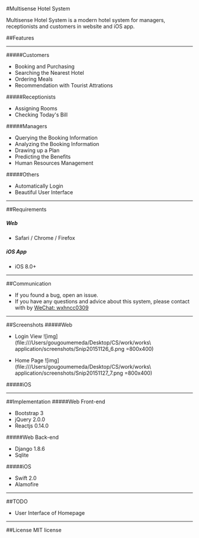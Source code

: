 #Multisense Hotel System

Multisense Hotel System is a modern hotel system for managers, receptionists and customers in website and iOS app.

##Features

---
#####Customers

- Booking and Purchasing
- Searching the Nearest Hotel
- Ordering Meals
- Recommendation with Tourist Attrations

#####Receptionists

- Assigning Rooms
- Checking Today's Bill

#####Managers

- Querying the Booking Information
- Analyzing the Booking Information
- Drawing up a Plan
- Predicting the Benefits
- Human Resources Management

#####Others
- Automatically Login
- Beautiful User Interface

---

##Requirements
##### Web
- Safari / Chrome / Firefox

##### iOS App
- iOS 8.0+

---


##Communication

- If you found a bug, open an issue.
- If you have any questions and advice about this system, please contact with by [WeChat: wxhncc0309]()

---

##Screenshots
#####Web
- Login View
![img](file:///Users/gougoumemeda/Desktop/CS/work/works\ application/screenshots/Snip20151126_6.png =800x400)

- Home Page
![img](file:///Users/gougoumemeda/Desktop/CS/work/works\ application/screenshots/Snip20151127_7.png =800x400)

#####iOS

---

##Implementation
#####Web Front-end
- Bootstrap 3
- jQuery 2.0.0
- Reactjs 0.14.0

#####Web Back-end
- Django 1.8.6
- Sqlite

#####iOS
- Swift 2.0
- Alamofire

---

##TODO
- User Interface of Homepage

---

##License
MIT license














 
